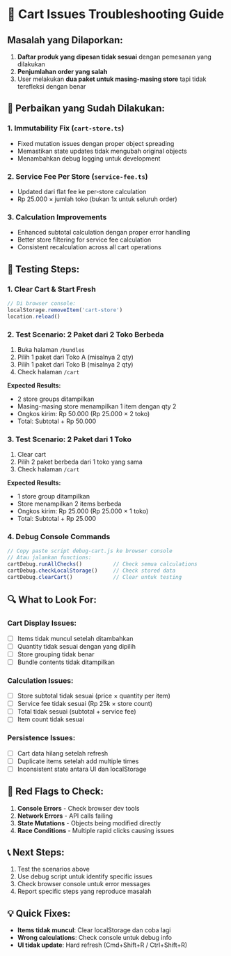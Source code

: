 # 🛒 Cart Issues Troubleshooting Guide

## Masalah yang Dilaporkan:
1. **Daftar produk yang dipesan tidak sesuai** dengan pemesanan yang dilakukan
2. **Penjumlahan order yang salah** 
3. User melakukan **dua paket untuk masing-masing store** tapi tidak terefleksi dengan benar

## 🔧 Perbaikan yang Sudah Dilakukan:

### 1. **Immutability Fix** (`cart-store.ts`)
- Fixed mutation issues dengan proper object spreading
- Memastikan state updates tidak mengubah original objects
- Menambahkan debug logging untuk development

### 2. **Service Fee Per Store** (`service-fee.ts`)
- Updated dari flat fee ke per-store calculation 
- Rp 25.000 × jumlah toko (bukan 1x untuk seluruh order)

### 3. **Calculation Improvements**
- Enhanced subtotal calculation dengan proper error handling
- Better store filtering for service fee calculation
- Consistent recalculation across all cart operations

## 🧪 Testing Steps:

### 1. **Clear Cart & Start Fresh**
```javascript
// Di browser console:
localStorage.removeItem('cart-store')
location.reload()
```

### 2. **Test Scenario: 2 Paket dari 2 Toko Berbeda**
1. Buka halaman `/bundles`
2. Pilih 1 paket dari Toko A (misalnya 2 qty)
3. Pilih 1 paket dari Toko B (misalnya 2 qty) 
4. Check halaman `/cart`

**Expected Results:**
- 2 store groups ditampilkan
- Masing-masing store menampilkan 1 item dengan qty 2
- Ongkos kirim: Rp 50.000 (Rp 25.000 × 2 toko)
- Total: Subtotal + Rp 50.000

### 3. **Test Scenario: 2 Paket dari 1 Toko**
1. Clear cart
2. Pilih 2 paket berbeda dari 1 toko yang sama
3. Check halaman `/cart`

**Expected Results:**
- 1 store group ditampilkan
- Store menampilkan 2 items berbeda
- Ongkos kirim: Rp 25.000 (Rp 25.000 × 1 toko)
- Total: Subtotal + Rp 25.000

### 4. **Debug Console Commands**
```javascript
// Copy paste script debug-cart.js ke browser console
// Atau jalankan functions:
cartDebug.runAllChecks()          // Check semua calculations
cartDebug.checkLocalStorage()     // Check stored data
cartDebug.clearCart()             // Clear untuk testing
```

## 🔍 What to Look For:

### **Cart Display Issues:**
- [ ] Items tidak muncul setelah ditambahkan
- [ ] Quantity tidak sesuai dengan yang dipilih
- [ ] Store grouping tidak benar
- [ ] Bundle contents tidak ditampilkan

### **Calculation Issues:**
- [ ] Store subtotal tidak sesuai (price × quantity per item)
- [ ] Service fee tidak sesuai (Rp 25k × store count)  
- [ ] Total tidak sesuai (subtotal + service fee)
- [ ] Item count tidak sesuai

### **Persistence Issues:**
- [ ] Cart data hilang setelah refresh
- [ ] Duplicate items setelah add multiple times
- [ ] Inconsistent state antara UI dan localStorage

## 🚨 Red Flags to Check:
1. **Console Errors** - Check browser dev tools
2. **Network Errors** - API calls failing
3. **State Mutations** - Objects being modified directly
4. **Race Conditions** - Multiple rapid clicks causing issues

## 📞 Next Steps:
1. Test the scenarios above
2. Use debug script untuk identify specific issues
3. Check browser console untuk error messages
4. Report specific steps yang reproduce masalah

## 💡 Quick Fixes:
- **Items tidak muncul**: Clear localStorage dan coba lagi
- **Wrong calculations**: Check console untuk debug info
- **UI tidak update**: Hard refresh (Cmd+Shift+R / Ctrl+Shift+R)
